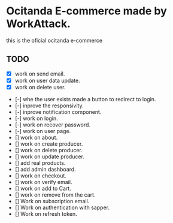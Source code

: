 # Ocitanda E-commerce made by WorkAttack.

this is the oficial ocitanda e-commerce


## TODO

* [x] work on send email.
* [x] work on user data update.
* [x] work on delete user.
* [-] whe the user exists made a button to redirect to login.
* [-] inprove the responsivity.
* [-] inprove notification component.
* [-] work on login.
* [-] work on recover password.
* [-] work on user page.
* [] work on about.
* [] work on create producer.
* [] work on delete producer.
* [] work on update producer.
* [] add real products.
* [] add admin dashboard.
* [] work on checkout.
* [] work on verify email.
* [] work on add to Cart.
* [] work on remove from the cart.
* [] Work on subscription email.
* [] Work on authentication with sapper.
* [] Work on refresh token.

